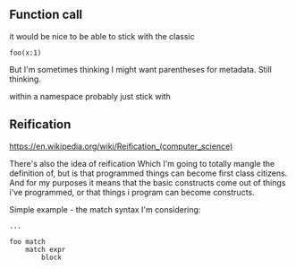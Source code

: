 
Function call
-------------

it would be nice to be able to stick with the classic

	foo(x:1)

But I'm sometimes thinking I might want parentheses for metadata.
Still thinking.


within a namespace probably just stick with



Reification
-----------
https://en.wikipedia.org/wiki/Reification_(computer_science)

There's also the idea of reification
Which I'm going to totally mangle the definition of, but is that programmed things can become first class citizens.
And for my purposes it means that the basic constructs come out of things i've programmed, or that things i program can become constructs.

Simple example - the match syntax I'm considering:


	...

	foo match
		match expr
			block



